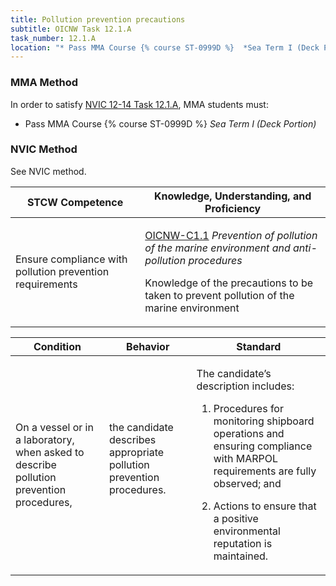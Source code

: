 ```yaml
---
title: Pollution prevention precautions
subtitle: OICNW Task 12.1.A 
task_number: 12.1.A
location: "* Pass MMA Course {% course ST-0999D %}  *Sea Term I (Deck Portion)*" 
---
```



### MMA Method

In order to satisfy  [NVIC 12-14  Task  12.1.A]({{site.baseurl}}/assets/images/nvic-12-14.pdf), MMA students must:

* Pass MMA Course {% course ST-0999D %}  *Sea Term I (Deck Portion)*


### NVIC Method

<a onclick="togglevisibility('nvic_methods')" >See NVIC method.</a>

<div id='nvic_methods' class='hide'>

<table>
<thead>
<tr>
<th class='forty'> STCW Competence </th>
<th class='sixty'> Knowledge, Understanding, and Proficiency </th>
</tr>
</thead>




<tbody>
<tr><td markdown='1'>

Ensure compliance with pollution prevention requirements

</td><td markdown='1'>

[OICNW-C1.1]({{site.baseurl}}/tables/21.html#OICNW-C1.1) *Prevention of pollution of the marine environment and anti-pollution procedures*

Knowledge of the precautions to be taken to prevent pollution of the marine environment

</td></tr>


</tbody>
</table>


<table>
<thead>
<tr><th class='twenty'>  Condition </th><th class='twenty'> Behavior </th><th  class='sixty'>Standard </th></tr>
</thead>
<tbody >



<tr><td markdown='1'>

On a vessel or in a laboratory, when asked to describe pollution prevention procedures,

</td><td markdown='1'>

the candidate describes appropriate pollution prevention procedures.

<br>

<div class="tooltip">
<span class="tooltiptext">
</span>
</div>


</td><td markdown='1'>

The candidate’s description includes:

1. Procedures for monitoring shipboard operations and ensuring compliance with MARPOL requirements are fully observed; and

2. Actions to ensure that a positive environmental reputation is maintained.

</td></tr>
</tbody>
</table>
</div>
